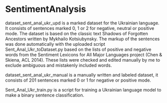 # SentimentAnalysis
dataset_sent_anal_ukr_upd is a marked dataset for the Ukrainian language. 
It consists of sentences marked 0, 1 or 2 for negative, neutral or positive mode. 
The dataset is based on the classic text Shadows of Forgotten Ancestors written by Mykhailo Kotsiubynsky. 
The markup of the sentences was done automatically with the uploaded script Sent_Anal_Ukr_toDataset.py
based on the lists of positive and negative words from the Sentiment Lexicons for All Major Languages project (Chen & Skiena, ACL 2014). 
These lists were checked and edited manually by me to exclude ambiguous and mistakenly included words.

dataset_sent_anal_ukr_manual is a manually written and labeled dataset, it consists of 201 sentences marked 0 or 1 for negative or positive mode.

Sent_Anal_Ukr_train.py is a script for training a Ukrainian language model to make a binary sentence classification. 

